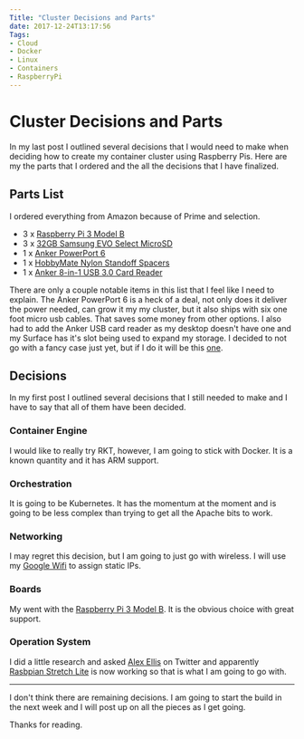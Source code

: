 ```yaml
---
Title: "Cluster Decisions and Parts"
date: 2017-12-24T13:17:56
Tags:
- Cloud
- Docker 
- Linux
- Containers
- RaspberryPi 
---
```

# Cluster Decisions and Parts

In my last post I outlined several decisions that I would need to make when deciding how to create my container cluster using Raspberry Pis. Here are my the parts that I ordered and the all the decisions that I have finalized.

## Parts List

I ordered everything from Amazon because of Prime and selection. 

* 3 x [Raspberry Pi 3 Model B](http://amzn.to/2C6i4DQ)
* 3 x [32GB Samsung EVO Select MicroSD](http://amzn.to/2D61MaK)
* 1 x [Anker PowerPort 6](http://amzn.to/2BwTh8n)
* 1 x [HobbyMate Nylon Standoff Spacers](http://amzn.to/2BwURXR)
* 1 x [Anker 8-in-1 USB 3.0 Card Reader](http://amzn.to/2DG8569)

There are only a couple notable items in this list that I feel like I need to explain. The Anker PowerPort 6 is a heck of a deal, not only does it deliver the power needed, can grow it my my cluster, but it also ships with six one foot micro usb cables. That saves some money from other options. I also had to add the Anker USB card reader as my desktop doesn't have one and my Surface has it's slot being used to expand my storage. I decided to not go with a fancy case just yet, but if I do it will be this [one](http://amzn.to/2zpMTxU).

## Decisions

In my first post I outlined several decisions that I still needed to make and I have to say that all of them have been decided.

### Container Engine

I would like to really try RKT, however, I am going to stick with Docker. It is a known quantity and it has ARM support.

### Orchestration

It is going to be Kubernetes. It has the momentum at the moment and is going to be less complex than trying to get all the Apache bits to work.

### Networking

I may regret this decision, but I am going to just go with wireless. I will use my [Google Wifi](http://amzn.to/2l6CKkm) to assign static IPs.

### Boards

My went with the [Raspberry Pi 3 Model B](http://amzn.to/2C6i4DQ). It is the obvious choice with great support.

### Operation System

I did a little research and asked [Alex Ellis](https://twitter.com/alexellisuk) on Twitter and apparently [Rasbpian Stretch Lite](https://www.raspberrypi.org/downloads/raspbian/) is now working so that is what I am going to go with.

<hr>

I don't think there are remaining decisions. I am going to start the build in the next week and I will post up on all the pieces as I get going. 

Thanks for reading.
